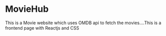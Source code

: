 # MovieHub
This is a Movie website which uses OMDB api to fetch the movies....This is a frontend page with Reactjs and CSS
